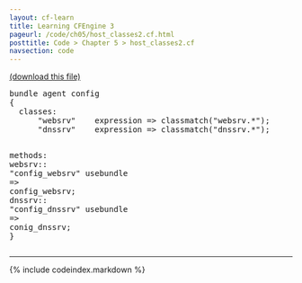 ```yaml
---
layout: cf-learn
title: Learning CFEngine 3
pageurl: /code/ch05/host_classes2.cf.html
posttitle: Code > Chapter 5 > host_classes2.cf
navsection: code
---
```


[(download this file)](https://raw.github.com/zzamboni/cf-learn.info/master/src/ch05/host_classes2.cf)

<div class="highlight"><pre><span class="k">bundle</span> <span class="k">agent</span> <span class="nf">config</span>
<span class="p">{</span>
  <span class="kd">classes</span><span class="p">:</span>
      <span class="s">&quot;websrv&quot;</span>    <span class="kr">expression</span> <span class="o">=&gt;</span> <span class="nf">classmatch</span><span class="p">(</span><span class="s">&quot;websrv.*&quot;</span><span class="p">);</span>
      <span class="s">&quot;dnssrv&quot;</span>    <span class="kr">expression</span> <span class="o">=&gt;</span> <span class="nf">classmatch</span><span class="p">(</span><span class="s">&quot;dnssrv.*&quot;</span><span class="p">);</span>
      
  <span class="kd">methods</span><span class="p">:</span>
    <span class="nc">websrv</span><span class="p">::</span>
      <span class="s">&quot;config_websrv&quot;</span>   <span class="kr">usebundle</span> <span class="o">=&gt;</span> <span class="nf">config_websrv</span><span class="p">;</span>
    <span class="nc">dnssrv</span><span class="p">::</span>
      <span class="s">&quot;config_dnssrv&quot;</span>   <span class="kr">usebundle</span> <span class="o">=&gt;</span> <span class="nf">conig_dnssrv</span><span class="p">;</span>
<span class="p">}</span>
</pre></div>


----

{% include codeindex.markdown %}
